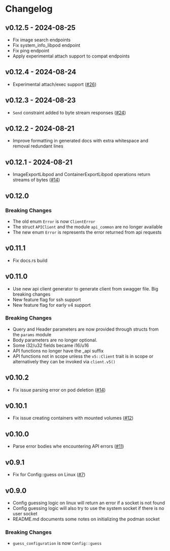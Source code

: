 # Changelog

## v0.12.5 - 2024-08-25

* Fix image search endpoints
* Fix system_info_libpod endpoint
* Fix ping endpoint
* Apply experimental attach support to compat endpoints

## v0.12.4 - 2024-08-24

* Experimental attach/exec support ([#26](https://github.com/blazzy/podman-rest-client/pull/26))

## v0.12.3 - 2024-08-23

* `Send` constraint added to byte stream responses ([#24](https://github.com/blazzy/podman-rest-client/pull/24))

## v0.12.2 - 2024-08-21

* Improve formatting in generated docs with extra whitespace and removal redundant lines

## v0.12.1 - 2024-08-21

* ImageExportLibpod and ContainerExportLibpod operations return streams of bytes ([#14](https://github.com/blazzy/podman-rest-client/pull/14))

## v0.12.0

### Breaking Changes

* The old enum `Error` is now `ClientError`
* The struct `APIClient` and the module `api_common` are no longer available
* The new enum `Error` is represents the error returned from api requests

## v0.11.1

* Fix docs.rs build

## v0.11.0

* Use new api client generator to generate client from swagger file. Big breaking changes
* New feature flag for ssh support
* New feature flag for early v4 support

### Breaking Changes

* Query and Header parameters are now provided through structs from the `params` module
* Body parameters are no longer optional.
* Some i32/u32 fields became i16/u16
* API functions no longer have the _api suffix
* API functions not in scope unless the `v5::Client` trait is in scope or
alternatively they can be invoked via `client.v5()`

## v0.10.2

* Fix issue parsing error on pod deletion ([#14](https://github.com/blazzy/podman-rest-client/pull/14))

## v0.10.1

* Fix issue creating containers with mounted volumes ([#12](https://github.com/blazzy/podman-rest-client/pull/12))

## v0.10.0

* Parse error bodies whe encountering API errors ([#11](https://github.com/blazzy/podman-rest-client/pull/11))

## v0.9.1

* Fix for Config::guess on Linux ([#7](https://github.com/blazzy/podman-rest-client/pull/7))

## v0.9.0

* Config guessing logic on linux will return an error if a socket is not found
* Config guessing logic will also try to use the system socket if there is no
user socket
* README.md documents some notes on initializing the podman socket

### Breaking Changes

* `guess_configuration` is now `Config::guess`
